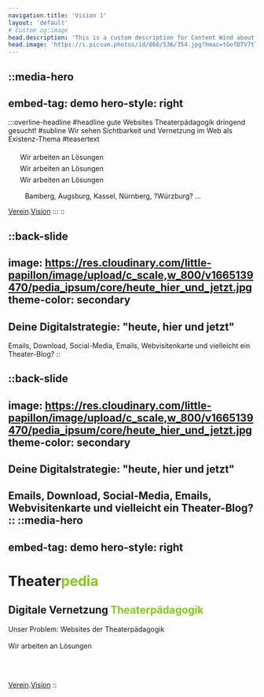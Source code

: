 ```yaml
---
navigation.title: 'Vision 1'
layout: 'default'
# Custom og:image
head.description: 'This is a custom description for Content Wind about page.'
head.image: 'https://i.picsum.photos/id/866/536/354.jpg?hmac=tGofDTV7tl2rprappPzKFiZ9vDh5MKj39oa2D--gqhA'
---
```


::media-hero
---
embed-tag: demo
hero-style: right
---

  :::overline-headline
  #headline
  gute Websites Theaterpädagogik dringend gesucht!
  #subline
  Wir sehen Sichtbarkeit und Vernetzung im Web als Existenz-Thema
  #teasertext
  <div class="my-2 flex max-w-sm flex-col gap-2 text-left">
    <div class="flex gap-2">
      <svg width="20" height="20" xmlns="http://www.w3.org/2000/svg" fill="none" viewBox="0 0 24 24" class="inline-block h-6 w-6 stroke-current">
        <path stroke-linecap="round" stroke-linejoin="round" stroke-width="2" d="M9 12l2 2 4-4m6 2a9 9 0 11-18 0 9 9 0 0118 0z"></path>
      </svg>
      Wir arbeiten an Lösungen
    </div>
    <div class="flex gap-2">
      <svg width="20" height="20" xmlns="http://www.w3.org/2000/svg" fill="none" viewBox="0 0 24 24" class="inline-block h-6 w-6 stroke-current">
        <path stroke-linecap="round" stroke-linejoin="round" stroke-width="2" d="M9 12l2 2 4-4m6 2a9 9 0 11-18 0 9 9 0 0118 0z"></path>
      </svg>
      Wir arbeiten an Lösungen
    </div>
    <div class="flex gap-2">
      <svg width="20" height="20" xmlns="http://www.w3.org/2000/svg" fill="none" viewBox="0 0 24 24" class="inline-block h-6 w-6 stroke-current">
        <path stroke-linecap="round" stroke-linejoin="round" stroke-width="2" d="M9 12l2 2 4-4m6 2a9 9 0 11-18 0 9 9 0 0118 0z"></path>
      </svg>
      Wir arbeiten an Lösungen
    </div>
    <div class="flex gap-2">
      <svg width="30" height="30" xmlns="http://www.w3.org/2000/svg" fill="none" viewBox="0 0 24 24" class="inline-block h-6 w-6 stroke-current">
        <path stroke-linecap="round" stroke-linejoin="round" stroke-width="2" d="M9 12l2 2 4-4m6 2a9 9 0 11-18 0 9 9 0 0118 0z"></path>
      </svg>
      Bamberg, Augsburg, Kassel, Nürnberg, ?Würzburg? ...
    </div>    

  </div>

  [<span class="btn btn-primary mx-2">Verein</span>](/verein).[<span class="btn btn-secondary mx-2">Vision</span>](/vision)
  :::
::


::back-slide
---
image: https://res.cloudinary.com/little-papillon/image/upload/c_scale,w_800/v1665139470/pedia_ipsum/core/heute_hier_und_jetzt.jpg
theme-color: secondary
---

## <span id="testid1">Deine Digitalstrategie: "heute, hier und jetzt"</span>

Emails, Download, Social-Media, Emails, Webvisitenkarte und vielleicht ein Theater-Blog?
::

::back-slide
---
image: https://res.cloudinary.com/little-papillon/image/upload/c_scale,w_800/v1665139470/pedia_ipsum/core/heute_hier_und_jetzt.jpg
theme-color: secondary
---

## <span id="testid1">Deine Digitalstrategie: "heute, hier und jetzt"</span>

Emails, Download, Social-Media, Emails, Webvisitenkarte und vielleicht ein Theater-Blog?
::
::media-hero
---
embed-tag: demo
hero-style: right
---

# <span>Theater<span style="color:#84CC16">pedia</span></span>
## <span class="text-1xl font-bold">Digitale Vernetzung <span style="color:#84CC16">Theaterpädagogik</span></span>

Unser Problem: Websites der Theaterpädagogik
<br>
<br>
Wir arbeiten an Lösungen

<br>
<br>

[<span class="btn btn-secondary mx-2">Verein</span>](/verein).[<span class="btn btn-secondary mx-2">Vision</span>](/vision)
::